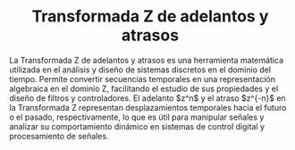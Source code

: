 <h1 align="center"> Transformada Z de adelantos y atrasos </h1>
La Transformada Z de adelantos y atrasos es una herramienta matemática utilizada en el análisis y diseño de sistemas discretos en el dominio del tiempo. Permite convertir secuencias temporales en una representación algebraica en el dominio Z, facilitando el estudio de sus propiedades y el diseño de filtros y controladores. El adelanto $z^n$ y el atraso $z^{-n}$ en la Transformada Z representan desplazamientos temporales hacia el futuro o el pasado, respectivamente, lo que es útil para manipular señales y analizar su comportamiento dinámico en sistemas de control digital y procesamiento de señales.

